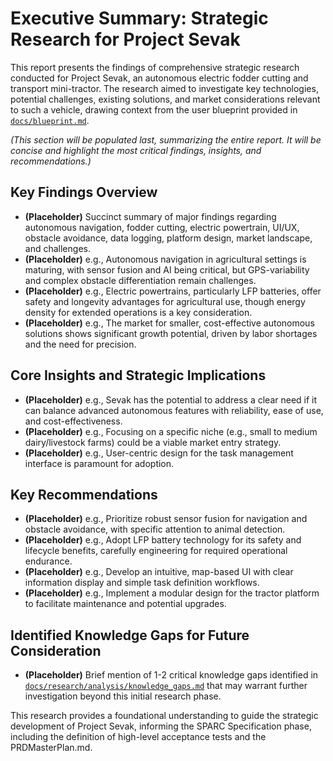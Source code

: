 # Executive Summary: Strategic Research for Project Sevak

This report presents the findings of comprehensive strategic research conducted for Project Sevak, an autonomous electric fodder cutting and transport mini-tractor. The research aimed to investigate key technologies, potential challenges, existing solutions, and market considerations relevant to such a vehicle, drawing context from the user blueprint provided in [`docs/blueprint.md`](../../docs/blueprint.md).

*(This section will be populated last, summarizing the entire report. It will be concise and highlight the most critical findings, insights, and recommendations.)*

## Key Findings Overview

*   **(Placeholder)** Succinct summary of major findings regarding autonomous navigation, fodder cutting, electric powertrain, UI/UX, obstacle avoidance, data logging, platform design, market landscape, and challenges.
*   **(Placeholder)** e.g., Autonomous navigation in agricultural settings is maturing, with sensor fusion and AI being critical, but GPS-variability and complex obstacle differentiation remain challenges.
*   **(Placeholder)** e.g., Electric powertrains, particularly LFP batteries, offer safety and longevity advantages for agricultural use, though energy density for extended operations is a key consideration.
*   **(Placeholder)** e.g., The market for smaller, cost-effective autonomous solutions shows significant growth potential, driven by labor shortages and the need for precision.

## Core Insights and Strategic Implications

*   **(Placeholder)** e.g., Sevak has the potential to address a clear need if it can balance advanced autonomous features with reliability, ease of use, and cost-effectiveness.
*   **(Placeholder)** e.g., Focusing on a specific niche (e.g., small to medium dairy/livestock farms) could be a viable market entry strategy.
*   **(Placeholder)** e.g., User-centric design for the task management interface is paramount for adoption.

## Key Recommendations

*   **(Placeholder)** e.g., Prioritize robust sensor fusion for navigation and obstacle avoidance, with specific attention to animal detection.
*   **(Placeholder)** e.g., Adopt LFP battery technology for its safety and lifecycle benefits, carefully engineering for required operational endurance.
*   **(Placeholder)** e.g., Develop an intuitive, map-based UI with clear information display and simple task definition workflows.
*   **(Placeholder)** e.g., Implement a modular design for the tractor platform to facilitate maintenance and potential upgrades.

## Identified Knowledge Gaps for Future Consideration

*   **(Placeholder)** Brief mention of 1-2 critical knowledge gaps identified in [`docs/research/analysis/knowledge_gaps.md`](../../docs/research/analysis/knowledge_gaps.md) that may warrant further investigation beyond this initial research phase.

This research provides a foundational understanding to guide the strategic development of Project Sevak, informing the SPARC Specification phase, including the definition of high-level acceptance tests and the PRDMasterPlan.md.